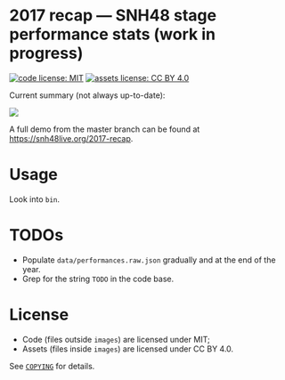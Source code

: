# 2017 recap — SNH48 stage performance stats (work in progress)

[![code license: MIT](https://img.shields.io/badge/code%20license-MIT-blue.svg?maxAge=2592000)](COPYING)
[![assets license: CC BY 4.0](https://img.shields.io/badge/assets%20license-CC%20BY%204.0-blue.svg?maxAge=2592000)](COPYING)

Current summary (not always up-to-date):

![](https://rawgit.com/SNH48Live/2017-recap/master/images/svg/summary.svg)

A full demo from the master branch can be found at <https://snh48live.org/2017-recap>.

# Usage

Look into `bin`.

# TODOs

- Populate `data/performances.raw.json` gradually and at the end of the year.
- Grep for the string `TODO` in the code base.

# License

- Code (files outside `images`) are licensed under MIT;
- Assets (files inside `images`) are licensed under CC BY 4.0.

See [`COPYING`](COPYING) for details.
